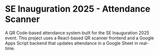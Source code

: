 #  SE Inauguration 2025 - Attendance Scanner

A QR Code-based attendance system built for the SE Inauguration 2025 event. This project uses a React-based QR scanner frontend and a Google Apps Script backend that updates attendance in a Google Sheet in real-time.
